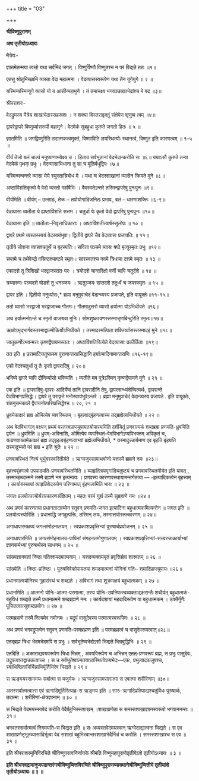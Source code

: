 +++
title = "03"

+++


<div id="pl-73220" claऽऽ="panel-layout">

<div id="pg-73220-0" claऽऽ="panel-grid panel-no-ऽtyle">

<div id="pgc-73220-0-0" claऽऽ="panel-grid-cell" weight="1">

<div id="panel-73220-0-0-0" claऽऽ="ऽo-panel widget widget_ऽow-editor panel-firऽt-child panel-laऽt-child" index="0" data-ऽtyle="{&quot;background_image_attachment&quot;ःfalऽe,&quot;background_diऽplay&quot;ः&quot;tile&quot;}">

<div claऽऽ="ऽo-widget-ऽow-editor ऽo-widget-ऽow-editor-baऽe">

<div claऽऽ="ऽiteorigin-widget-tinymce textwidget">

**श्रीविष्णुपुराणम्**

**अथ तृतीयोऽध्यायः**

मैत्रेयः-

ज्ञातमेतन्मया त्वत्तो यथा सर्वमिदं जगत् । विष्णुर्विष्णौ विष्णुतश्च न परं विद्यते ततः ॥१॥

एतत्तु श्रोतुमिच्छामि व्यस्ता वेदा महात्मना । वेदव्यासस्वरूपेण यथा तेन युगेयुगे ॥ २ ॥

यस्मिन्यस्मिन्युगे व्यासो यो य आसीन्महामुने । तं तमाचक्ष्व भगवञ्छाखाभेदांश्च मे वद ॥३॥

 श्रीपराशरः-

वेदद्रुमस्य मैत्रेय शाखाभेदास्सहस्रशः । न शक्या विस्तराद्वक्तुं संक्षेपेण शृणुष्व त्वम् ॥४॥

द्वापरेद्वापरे विष्णुर्व्यासरूपी महामुने। वेदमेकं सुबहुधा कुरुते जगतो हितः ॥ ५ ॥

 ज्ञातमिति ॥ जगद्विष्णुरिति तदात्मकत्वमुक्तं, विष्णाविति लयस्थित्योः स्थानत्वं, विष्णुत इति कारणत्वम् ॥ १-५ ॥

वीर्यं तेजो बलं चाल्पं मनुष्याणामवेक्ष्य च । हिताय सर्वभूतानां वेदभेदान्करोति सः ॥६॥ ययाऽसौ कुरुते तन्वा वेदमेकं पृथक् प्रभुः । वेदव्यासाभिधाना तु सा च मूतिर्मधुद्विपः ॥७॥

यस्मिन्मन्वन्तरे व्यासा येये स्युस्तान्निबोध मे । यथा च भेदश्शाखानां व्यासेन क्रियते मुने ॥८॥

अष्टाविंशतिकृत्वो वै वेदो व्यस्तो महर्षिभिः । वैवस्वतेऽन्तरे तस्मिन्द्वापरेषु पुनःपुनः ॥९॥

 वीर्यमिति ॥ वीर्यम् – उत्साहः, तेजः – तपोयोगादिजनितः प्रभावः, बलं – धारणाशक्तिः ॥६-९॥

वेदव्यासा व्यतीता ये ह्यष्टाविंशति सत्तम । चतुर्धा येः कृतो वेदो द्वापरिषु पुनःपुनः ॥१०॥

वेदव्यासा इति ॥ व्यतीताः–निवृत्ताधिकाराः । अष्टाविंशतीत्यार्षस्सुलोपः ॥ १० ॥

द्वापरे प्रथमे व्यस्तस्स्वयं वेदस्वयंभुवा। द्वितीये द्वापरे चैव वेदव्यासः प्रजापतिः ॥ ११॥

तृतीये चोशना व्यासश्चतुर्थे च बृहस्पतिः। सविता पञ्चमे ब्यासः षष्ठे मृत्युस्मृतः प्रभुः ॥१२॥

सप्तमे च तथैवेन्द्रो वसिष्ठश्चाष्टमे स्मृतः। सारस्वतश्च नवमे त्रिधामा दशमे स्मृतः ॥ १३ ॥

एकादशे तु त्रिशिखो भरद्वाजस्ततः परः । त्रयोदशे चान्तरिक्षो वर्णी चापि चतुर्दशे ॥ १४ ॥

त्रय्यारुणः पञ्चदशे षोडशे तु धनञ्जयः । ऋतुञ्जयः सप्तदशे तदूर्ध्वं च जयस्स्मृतः ॥ १५ ॥

 द्वापर इति । द्वितीयो मनुर्व्यासः,\* ब्रह्मा मनुमुवाचेदं वेदान्व्यस्य प्रजापते, इति वायूक्तेः॥११-१५॥

ततो व्यासो भरद्वाजो भरद्वाजाच्च गौतमः। गौतमादुत्तरो व्यासो हर्यात्मा योऽभिधीयते ॥१६॥

अथ हर्यात्मनोऽन्ते च स्मृतो वाजश्रवा मुनिः। सोमशुष्कायणस्तस्मात्तृणबिन्दुरिति स्मृतः॥१७॥

ऋक्षोऽभृद्भार्गवस्तस्माद्वाल्मीकिर्योऽभिधीयते । तस्मादस्मत्पिता शक्तिर्व्यासस्तस्मादहं मुने ॥१८॥

जातुकर्णोऽभवन्मत्तः कृष्णद्वैपायनस्ततः । अष्टाविंशतिरित्येते वेदव्यासाः प्रकीर्तिताः ॥१९॥

 तत इति ॥ उत्तमादिचतुष्कस्य पुराणान्तरप्रसिद्धानि हर्यात्मादिनामान्तराणि ॥१६-१९॥

 एको वेदश्चतुर्धा तु तैः कृतो द्वापरादिषु ॥ २०॥

भविष्ये द्वापरे चापि द्रौणिर्व्यासो भविष्यति । व्यतीते मम पुत्रेऽस्मिन् कृष्णद्वैपायने मुने ॥ २१ ॥

 एक इति ॥ द्वापरादिषु-द्वापरः आदिर्येषां तानि द्वापरादीनि तेषु, द्वापरसन्ध्यंशेष्वित्यर्थः, द्वापरान्ते वेदविभागप्रसिद्धेः। द्वापरे तु परावृत्ते मनोस्वायंभुवेऽन्तरे । ब्रह्मा मनुमुवाचेदं वेदान्व्यस्य प्रजापते . इति वायूक्तेः, शंतनुसमकाले द्वैपायनोत्पत्तिप्रसिद्धेश्च ॥ २०, २१ ॥

ध्रुवमेकाक्षरं ब्रह्म ओमित्येव व्यवस्थितम् । बृहत्वाद्बृंहणत्वाच्च तद्ब्रह्मेत्यभिधीयते ॥ २२ ॥

 अथ वेदविभागान् वक्ष्यन् प्रथमं परतत्त्वप्राप्त्युपायतयोपास्यमिति दर्शयितुं प्रणवात्मकं शब्दब्रह्म प्रणमति-ध्रुवमिति द्वयेन ॥ ध्रुवमिति ॥ ध्रुवम्-अविनाशि, ओमित्येव व्यवस्थितं-वेदविभागेऽप्यविभक्तम् अविकृतं च, यत्प्रणवाख्यमेकाक्षरं ब्रह्म तद्बृहत्वबृंहणत्वाभ्यां ब्रह्मेत्यभिधीयते, \* यस्मादुच्चार्यमाण एव बृहति बृंहयति तस्मादुच्यते परं ब्रह्म • इति श्रुतेः ॥ २२ ॥

प्रणवावस्थितं नित्यं भूर्भुवस्स्वरितीर्यते । ऋग्यजुस्सामाथर्वाणो यत्तस्मै ब्रह्मणे नमः ॥२३॥

 बृहत्त्वबृंहणत्वे उपपादयति-प्रणवावस्थितमिति ॥ व्याहृतित्रयमृगादिचतुष्टयं च प्रणवावस्थितमीर्यत इति यावत् , तस्माच्छब्दात्मने तस्मै ब्रह्मणे नम इत्यन्वयः । प्रणवस्य कारणावस्थायामन्तर्गतव्या — -हृत्यादिकत्वेन बृहत्त्वम् । कार्यावस्थायां व्याहृतिवेदरूपेण परिणामात् बृंहणत्वमिति भावः ॥ २३ ॥

जगतः प्रलयोत्पत्त्योर्यत्तत्कारणसंज्ञितम् । महतः परमं गुह्यं तस्मै सुब्रह्मणे नमः ॥२४॥

 अथ प्रणवं कारणतया प्रधानतादात्म्येन स्तुवन् प्रणमति-जगत इत्यादिना बहुधात्मकमित्यन्तेन ॥ जगत इति ॥ प्रलयोत्पत्त्योरिति । प्रधानाद्धि जगदुत्पत्तिः, तस्मिन् लयः, तस्मात्तयोस्तत्कारणम् ॥ २४॥

अगाधापारमक्षय्यं जगत्संमोहनालयम् । स्वप्रकाशप्रवृत्तिभ्यां पुरुषार्थप्रयोजनम् ॥ २५ ॥

 अगाधापारमिति ॥ जगत्संमोहनालय-पापिनां संगहनतमोगुणालयम् । स्वप्रकाशप्रवृत्तिभ्यां-सत्त्वरजःकार्याभ्यां ज्ञानकर्मभ्यां पुरुषार्थस्य साधनम् ॥ २५ ॥

सांख्यज्ञानवतां निष्ठा गतिश्शमदमात्मनाम् । यत्तदव्यक्तममृतं प्रवृत्तिर्ब्रह्म शाश्वतम् ॥ २६ ॥

 सांख्येति ॥ निष्ठा-प्रतिष्ठा । पुरुषविवेकोपायतया शमदमात्मनां योगिनां गतिः– शमादिप्राप्त्युपायः ॥२६॥

प्रधानमात्मयोनिश्च गुहासंस्थं च शब्द्यते । अविभागं तथा शुक्रमक्षयं बहुधात्मकम् ॥ २७ ॥

 प्रधानमिति ॥ आत्मनो योनिः-आत्मा-परमात्मा, तस्य योनिः-उपनिषत्स्वव्यक्ताद्यक्षरान्तैः शब्दैर्यत् बहुधात्मकं-बहुविधं शब्द्यते तस्मै प्रधानात्मने शब्दब्रह्मणे नमः । कार्यदशायां महदादिरूपेण वा बहुधात्मकम् । उक्तैर्गुणैः पूजितत्वात्सुशब्दप्रयोगः ॥ २७ ॥

परमब्रह्मणे तस्मै नित्यमेव नमोनमः । यद्रूपं वासुदेवस्य परमात्मस्वरूपिणः ॥ २८ ॥

 अथ प्रणवं भगवद्रूपत्वेन स्तुवन् प्रणमति-परमब्रह्मण इति ॥ परमब्रह्मत्वं च वासुदेवरूपत्वात्॥२८॥

एतद्ब्रह्म त्रिधा भेदमभेदमपि स प्रभुः । सर्वभूतेष्वभेदोऽसौ भिद्यते भिन्नबुद्धिभिः ॥ २९ ॥

 एतदिति ॥ अकाराद्यवयवरूपेण त्रिधा मिन्नम् , अवयविरूपेण च अभिन्नम् एतत्-प्रणवरूपं ब्रह्म, स प्रभुः वासुदेवः, तद्रूपत्वात्तद्वाचकत्वाच्च । स च सर्वभूतेष्वात्मतयाऽवस्थितोऽप्यभेदः—एकः, प्रभुत्वादकलुषश्च, स्वाधिष्ठिताभिर्भिन्नाभिर्मूर्तिभिरेव भिद्यते ॥ २९॥

स ऋङ्मयस्साममयः सर्वात्मा स यजुर्मयः । ऋग्यजुस्सामसारात्मा स एवात्मा शरीरिणाम् ॥३०॥

 अतस्सर्वात्मत्वात्स एवं ऋगादिमूर्तिरित्याह-स ऋङ्मय इति ॥ सारः-ऋगादिप्रतिपाद्यश्चतुर्विधः पुरुषार्थः, तदात्मा । शरीरिणां-क्षेत्रज्ञानाम् ॥ ३० ॥

 स भिद्यते वेदमयस्स्ववेदं करोति वेदैर्बहुभिस्सशाखम् ।शाखाप्रणेता स समस्तशाखाज्ञानस्वरूपो भगवाननन्तः ॥३१॥

भगवतस्सर्वात्मत्वं निगमयति-स भिद्यत इति ॥ सः अव्यस्तवेदमयस्सन् ऋग्वेदाद्यात्मना भिद्यते । स एव शाखाप्रणेतृभूतव्यासादिर्भूत्वा वेदं सशाखं बहुभिरवान्तरशाखाभेदैर्भिन्नं च करोति । समस्तशाखाश्च स एव ॥ ३१ ॥

इति श्रीपराशरमुनिविरचिते श्रीविष्णुपरत्वनिर्णायके श्रीमति विष्णुमहापुराणेतृतीयेऽशे तृतीयोऽध्यायः ॥ ३ ॥

**इति श्रीभगवद्रामानुजपदान्तरंगश्रीविष्णुचित्तविरचिते श्रीविष्णुपुराणव्याख्यानेश्रीविष्णुचित्तीये तृतीयांशे तृतीयोऽध्यायः ॥ ३ ॥**














